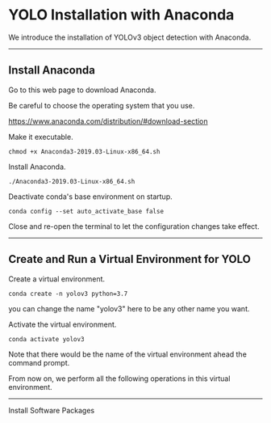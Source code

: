 # YOLO Installation with Anaconda

We introduce the installation of YOLOv3 object detection with Anaconda.

------

## Install Anaconda

Go to this web page to download Anaconda.

Be careful to choose the operating system that you use.

https://www.anaconda.com/distribution/#download-section

Make it executable.

```
chmod +x Anaconda3-2019.03-Linux-x86_64.sh
```

Install Anaconda.

```
./Anaconda3-2019.03-Linux-x86_64.sh
```

Deactivate conda's base environment on startup.

```
conda config --set auto_activate_base false
```

Close and re-open the terminal to let the configuration changes take effect.

------

## Create and Run a Virtual Environment for YOLO

Create a virtual environment.

```
conda create -n yolov3 python=3.7
```

you can change the name "yolov3" here to be any other name you want.

Activate the virtual environment.

```
conda activate yolov3
```

Note that there would be the name of the virtual environment ahead the command prompt.

From now on, we perform all the following operations in this virtual environment.

------

Install Software Packages

